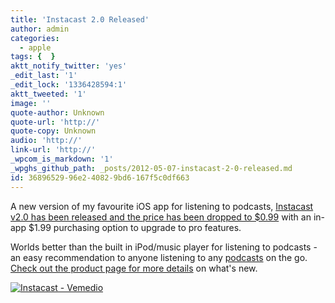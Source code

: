 ```yaml
---
title: 'Instacast 2.0 Released'
author: admin
categories:
  - apple
tags: {  }
aktt_notify_twitter: 'yes'
_edit_last: '1'
_edit_lock: '1336428594:1'
aktt_tweeted: '1'
image: ''
quote-author: Unknown
quote-url: 'http://'
quote-copy: Unknown
audio: 'http://'
link-url: 'http://'
_wpcom_is_markdown: '1'
_wpghs_github_path: _posts/2012-05-07-instacast-2-0-released.md
id: 36896529-96e2-4082-9bd6-167f5c0df663
---
```

<p>A new version of my favourite iOS app for listening to podcasts, <a href="http://click.linksynergy.com/fs-bin/stat?id=6PFrOqNV4B8&offerid=146261&type=3&subid=0&tmpid=1826&RD_PARM1=http%253A%252F%252Fitunes.apple.com%252Fca%252Fapp%252Finstacast%252Fid420368235%253Fmt%253D8%2526uo%253D4%2526partnerId%253D30" target="itunes_store">Instacast v2.0 has been released and the price has been dropped to $0.99</a> with an in-app $1.99 purchasing option to upgrade to pro features.</p>
<p>Worlds better than the built in iPod/music player for listening to podcasts - an easy recommendation to anyone listening to any <a href="http://ssktn.com">podcasts</a> on the go. <a href="http://vemedio.com/products/instacast">Check out the product page for more details</a> on what's new.</p>
<p><a href="http://click.linksynergy.com/fs-bin/stat?id=6PFrOqNV4B8&offerid=146261&type=3&subid=0&tmpid=1826&RD_PARM1=http%253A%252F%252Fitunes.apple.com%252Fca%252Fapp%252Finstacast%252Fid420368235%253Fmt%253D8%2526uo%253D4%2526partnerId%253D30" target="itunes_store"><img src="http://r.mzstatic.com/images/web/linkmaker/badge_appstore-lrg.gif" alt="Instacast - Vemedio" style="border: 0;"/></a></p>
